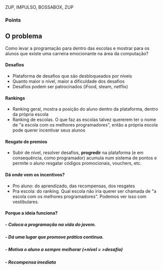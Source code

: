 ZUP, IMPULSO, BOSSABOX, ZUP

### Points

## O problema

Como levar a programação para dentro das escolas e mostrar para os alunos que existe uma carreira emocionante na área da computação?

#### Desafios

- Plataforma de desafios que são desbloqueados por níveis
- Quanto maior o nível, maior a dificuldade dos desafios
- Desafios podem ser patrocinados (iFood, steam, netflix)


#### Rankings

- Ranking geral, mostra a posição do aluno dentro da plataforma, dentro da 
própria escola
- Ranking de escolas. O que faz as escolas talvez quererem ter o nome de 
"a escola com os melhores programadores", então a própria escola pode querer
incentivar seus alunos


#### Resgate de premios

- Subir de nível, resolver desafios, **progredir** na plataforma (e em 
consequência, como programador) acumula num sistema de pontos e permite o aluno
resgatar códigos promocionais, vouchers, etc.


#### Dá onde vem os incentivos?

* Pro aluno: do aprendizado, das recompensas, dos resgates
* Pra escola: do ranking. Qual escola não iria querer ser chamada de
"a escola com os melhores programadores". Podemos ver isso com vestibulares.


#### Porque a ideia funciona?

##### - Coloca a programação na vida do jovem.
##### - Dá uma lugar que promove prática continua.
##### - Motiva o aluno a sempre melhorar (+nível = >desafio)
##### - Recompensa imediata

